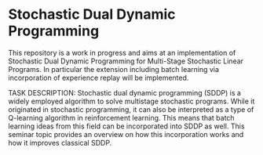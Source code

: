# Stochastic Dual Dynamic Programming

This repository is a work in progress and aims at an implementation of Stochastic Dual Dynamic Programming for Multi-Stage Stochastic Linear Programs.
In particular the extension including batch learning via incorporation of experience replay will be implemented.

TASK DESCRIPTION:
Stochastic dual dynamic programming (SDDP) is a widely employed algorithm to solve multistage stochastic programs. While it originated in stochastic programming, it can also be interpreted as a type of Q-learning algorithm in reinforcement learning. This means that batch learning ideas from this field can be incorporated into SDDP as well. This seminar topic provides an overview on how this incorporation works and how it improves classical SDDP.
